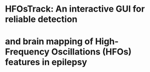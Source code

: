 # HFOsTrack: An interactive GUI for reliable detection 
# and brain mapping of High-Frequency Oscillations (HFOs) features in epilepsy
